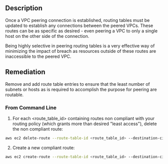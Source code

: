 ## Description

Once a VPC peering connection is established, routing tables must be updated to establish any connections between the peered VPCs. These routes can be as specific as desired - even peering a VPC to only a single host on the other side of the connection.

Being highly selective in peering routing tables is a very effective way of minimizing the impact of breach as resources outside of these routes are inaccessible to the peered VPC.

## Remediation

Remove and add route table entries to ensure that the least number of subnets or hosts as is required to accomplish the purpose for peering are routable.

### From Command Line

1. For each <route_table_id> containing routes non compliant with your routing policy (which grants more than desired "least access"), delete the non compliant route:

```bash
aws ec2 delete-route --route-table-id <route_table_id> --destination-cidrblock <non_compliant_destination_CIDR>
```

2. Create a new compliant route:

```bash
aws ec2 create-route --route-table-id <route_table_id> --destination-cidrblock <compliant_destination_CIDR> --vpc-peering-connection-id <peering_connection_id>
```
